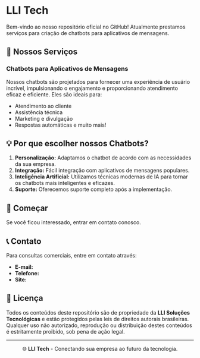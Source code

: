 # LLI Tech

Bem-vindo ao nosso repositório oficial no GitHub! Atualmente prestamos serviços para criação de chatbots para aplicativos de mensagens.

## 🤖 Nossos Serviços

### Chatbots para Aplicativos de Mensagens

Nossos chatbots são projetados para fornecer uma experiência de usuário incrível, impulsionando o engajamento e proporcionando atendimento eficaz e eficiente. Eles são ideais para:

- Atendimento ao cliente
- Assistência técnica
- Marketing e divulgação
- Respostas automáticas e muito mais!

## 💡 Por que escolher nossos Chatbots?

1. **Personalização:** Adaptamos o chatbot de acordo com as necessidades da sua empresa.
2. **Integração:** Fácil integração com aplicativos de mensagens populares.
3. **Inteligência Artificial:** Utilizamos técnicas modernas de IA para tornar os chatbots mais inteligentes e eficazes.
4. **Suporte:** Oferecemos suporte completo após a implementação.

## 🚀 Começar

Se você ficou interessado, entrar em contato conosco.

## 📞 Contato

Para consultas comerciais, entre em contato através:

- **E-mail:** [](mailto:)
- **Telefone:**  
- **Site:** []()

## 📜 Licença

Todos os conteúdos deste repositório são de propriedade da **LLI Soluções Tecnológicas** e estão protegidos pelas leis de direitos autorais brasileiras. Qualquer uso não autorizado, reprodução ou distribuição destes conteúdos é estritamente proibido, sob pena de ação legal.

---
<p align="center">
  🌐 <strong>LLI Tech</strong> - Conectando sua empresa ao futuro da tecnologia.
</p>

